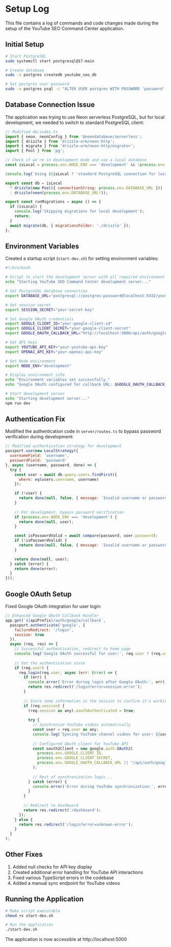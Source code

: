 # Setup Log

This file contains a log of commands and code changes made during the setup of the YouTube SEO Command Center application.

## Initial Setup

```bash
# Start PostgreSQL
sudo systemctl start postgresql@17-main

# Create database
sudo -u postgres createdb youtube_seo_db

# Set postgres user password
sudo -u postgres psql -c "ALTER USER postgres WITH PASSWORD 'password';"
```

## Database Connection Issue

The application was trying to use Neon serverless PostgreSQL, but for local development, we needed to switch to standard PostgreSQL client:

```javascript
// Modified db/index.ts
import { neon, neonConfig } from '@neondatabase/serverless';
import { drizzle } from 'drizzle-orm/neon-http';
import { migrate } from 'drizzle-orm/neon-http/migrator';
import { Pool } from 'pg';

// Check if we're in development mode and use a local database
const isLocal = process.env.NODE_ENV === 'development' && !process.env.DATABASE_URL?.includes('pooled');

console.log(`Using ${isLocal ? 'standard PostgreSQL connection for local development' : 'Neon serverless connection'}`);

export const db = isLocal 
  ? drizzle(new Pool({ connectionString: process.env.DATABASE_URL }))
  : drizzle(neon(process.env.DATABASE_URL!));

export const runMigrations = async () => {
  if (isLocal) {
    console.log('Skipping migrations for local development');
    return;
  }
  await migrate(db, { migrationsFolder: './drizzle' });
};
```

## Environment Variables

Created a startup script (`start-dev.sh`) for setting environment variables:

```bash
#!/bin/bash

# Script to start the development server with all required environment variables
echo "Starting YouTube SEO Command Center development server..."

# Set PostgreSQL database connection
export DATABASE_URL="postgresql://postgres:password@localhost:5432/youtube_seo_db"

# Set session secret
export SESSION_SECRET="your-secret-key"

# Set Google OAuth credentials
export GOOGLE_CLIENT_ID="your-google-client-id"
export GOOGLE_CLIENT_SECRET="your-google-client-secret"
export GOOGLE_OAUTH_CALLBACK_URL="http://localhost:5000/api/auth/google/callback"

# Set API Keys
export YOUTUBE_API_KEY="your-youtube-api-key"
export OPENAI_API_KEY="your-openai-api-key"

# Set Node environment
export NODE_ENV="development"

# Display environment info
echo "Environment variables set successfully."
echo "Google OAuth configured for callback URL: $GOOGLE_OAUTH_CALLBACK_URL"

# Start development server
echo "Starting development server..."
npm run dev
```

## Authentication Fix

Modified the authentication code in `server/routes.ts` to bypass password verification during development:

```javascript
// Modified authentication strategy for development
passport.use(new LocalStrategy({
  usernameField: 'username',
  passwordField: 'password'
}, async (username, password, done) => {
  try {
    const user = await db.query.users.findFirst({
      where: eq(users.username, username)
    });

    if (!user) {
      return done(null, false, { message: 'Invalid username or password' });
    }
    
    // For development, bypass password verification
    if (process.env.NODE_ENV === 'development') {
      return done(null, user);
    }

    const isPasswordValid = await compare(password, user.password);
    if (!isPasswordValid) {
      return done(null, false, { message: 'Invalid username or password' });
    }

    return done(null, user);
  } catch (error) {
    return done(error);
  }
}));
```

## Google OAuth Setup

Fixed Google OAuth integration for user login:

```javascript
// Enhanced Google OAuth Callback Handler
app.get(`${apiPrefix}/auth/google/callback`, 
  passport.authenticate('google', { 
    failureRedirect: '/login',
    session: true 
  }),
  async (req, res) => {
    // Successful authentication, redirect to home page
    console.log('Google OAuth successful for user:', req.user ? (req.user as any).username : 'unknown');
    
    // Set the authentication state
    if (req.user) {
      req.login(req.user, async (err: Error) => {
        if (err) {
          console.error('Error during login after Google OAuth:', err);
          return res.redirect('/login?error=session-error');
        }
        
        // Store some information in the session to confirm it's working
        if (req.session) {
          (req.session as any).oauthAuthenticated = true;
          
          try {
            // Synchronize YouTube videos automatically
            const user = req.user as any;
            console.log(`Syncing YouTube channel videos for user: ${user.username}`);
            
            // Configured OAuth client for YouTube API
            const oauth2Client = new google.auth.OAuth2(
              process.env.GOOGLE_CLIENT_ID,
              process.env.GOOGLE_CLIENT_SECRET,
              process.env.GOOGLE_OAUTH_CALLBACK_URL || "/api/auth/google/callback"
            );
            
            // Rest of synchronization logic...
          } catch (error) {
            console.error('Error during YouTube synchronization:', error);
          }
        }
        
        // Redirect to dashboard
        return res.redirect('/dashboard');
      });
    } else {
      return res.redirect('/login?error=unknown-error');
    }
  }
);
```

## Other Fixes

1. Added null checks for API key display
2. Created additional error handling for YouTube API interactions
3. Fixed various TypeScript errors in the codebase
4. Added a manual sync endpoint for YouTube videos

## Running the Application

```bash
# Make script executable
chmod +x start-dev.sh

# Run the application
./start-dev.sh
```

The application is now accessible at http://localhost:5000 